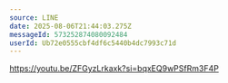 ```yaml
---
source: LINE
date: 2025-08-06T21:44:03.275Z
messageId: 573252874080092484
userId: Ub72e0555cbf4df6c5440b4dc7993c71d
---
```


https://youtu.be/ZFGyzLrkaxk?si=bqxEQ9wPSfRm3F4P